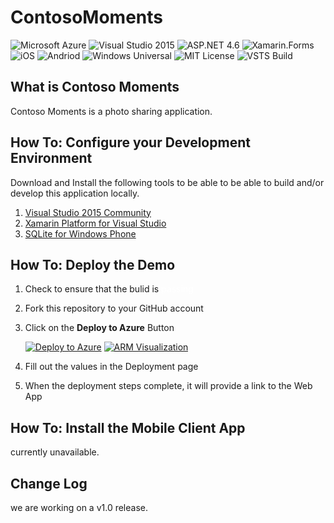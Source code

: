 # ContosoMoments

![Microsoft Azure](https://img.shields.io/badge/platform-Azure-00abec.svg?style=flat-square)
![Visual Studio 2015](https://img.shields.io/badge/Visual%20Studio-2015-373277.svg?style=flat-square)
![ASP.NET 4.6](https://img.shields.io/badge/ASP.NET-4.6-blue.svg?style=flat-square)
![Xamarin.Forms](https://img.shields.io/badge/Xamarin.Forms-2.0-1faece.svg?style=flat-square)
![iOS](https://img.shields.io/badge/platform-iOS-lightgrey.svg?style=flat-square)
![Andriod](https://img.shields.io/badge/platform-Andriod-green.svg?style=flat-square)
![Windows Universal](https://img.shields.io/badge/platform-Windows-0078D7.svg?style=flat-square)
![MIT License](https://img.shields.io/badge/license-MIT-blue.svg?style=flat-square)
![VSTS Build](https://img.shields.io/vso/build/cfowler/6a1734d8-b06d-4591-8240-ef2ce88d8250/1.svg?style=flat-square)

## What is Contoso Moments

Contoso Moments is a photo sharing application.

## How To: Configure your Development Environment

Download and Install the following tools to be able to be able to build and/or develop this application locally.

1. [Visual Studio 2015 Community](https://go.microsoft.com/fwlink/?LinkId=691978&clcid=0x409)
1. [Xamarin Platform for Visual Studio](https://xamarin.com/platform)
1. [SQLite for Windows Phone](https://visualstudiogallery.msdn.microsoft.com/cd120b42-30f4-446e-8287-45387a4f40b7)

## How To: Deploy the Demo

1. Check to ensure that the bulid is <span style="color: #FFF; background-color: brightgreen">passing</span>
1. Fork this repository to your GitHub account 
1. Click on the **Deploy to Azure** Button

    [![Deploy to Azure](http://azuredeploy.net/deploybutton.png)](https://azuredeploy.net)
    [![ARM Visualization](http://armviz.io/visualizebutton.png)](http://armviz.io/#/?load=https://raw.githubusercontent.com/azure-appservice-samples/ContosoMoments/master/azuredeploy.json)

1. Fill out the values in the Deployment page
1. When the deployment steps complete, it will provide a link to the Web App

## How To: Install the Mobile Client App

currently unavailable.

## Change Log

we are working on a v1.0 release.
